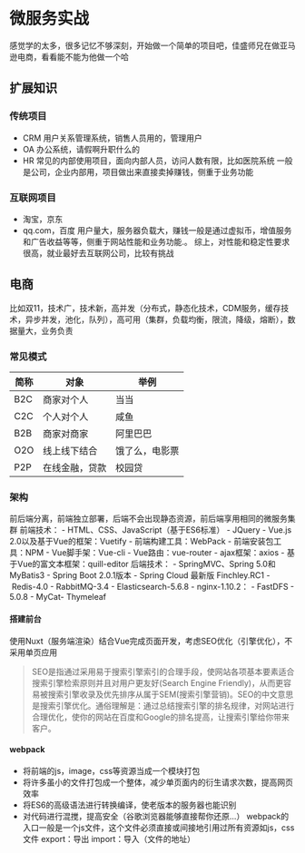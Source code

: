 # 微服务实战
感觉学的太多，很多记忆不够深刻，开始做一个简单的项目吧，佳盛师兄在做亚马逊电商，看看能不能为他做一个哈
## 扩展知识
### 传统项目
+ CRM 用户关系管理系统，销售人员用的，管理用户
+ OA 办公系统，请假啊升职什么的
+ HR 常见的内部使用项目，面向内部人员，访问人数有限，比如医院系统
一般是公司，企业内部用，项目做出来直接卖掉赚钱，侧重于业务功能
### 互联网项目
+ 淘宝，京东
+ qq.com，百度
用户量大，服务器负载大，赚钱一般是通过虚拟币，增值服务和广告收益等等，侧重于网站性能和业务功能.。
综上，对性能和稳定性要求很高，就业最好去互联网公司，比较有挑战
## 电商
比如双11，技术广，技术新，高并发（分布式，静态化技术，CDM服务，缓存技术，异步并发，池化，队列），高可用（集群，负载均衡，限流，降级，熔断），数据量大，业务负责
### 常见模式
简称|对象|举例
-|-|-
B2C| 商家对个人| 当当
C2C |个人对个人 |咸鱼
B2B |商家对商家 |阿里巴巴
O2O |线上线下结合| 饿了么，电影票
P2P|在线金融，贷款| 校园贷
### 架构
前后端分离，前端独立部署，后端不会出现静态资源，前后端享用相同的微服务集群
前端技术：
- HTML、CSS、JavaScript（基于ES6标准）
- JQuery
- Vue.js 2.0以及基于Vue的框架：Vuetify
- 前端构建工具：WebPack
- 前端安装包工具：NPM
- Vue脚手架：Vue-cli
- Vue路由：vue-router
- ajax框架：axios
- 基于Vue的富文本框架：quill-editor
后端技术：
- SpringMVC、Spring 5.0和MyBatis3
- Spring Boot 2.0.1版本
- Spring Cloud 最新版 Finchley.RC1
- Redis-4.0
- RabbitMQ-3.4
- Elasticsearch-5.6.8
- nginx-1.10.2：
- FastDFS - 5.0.8
- MyCat- Thymeleaf

#### 搭建前台
使用Nuxt（服务端渲染）结合Vue完成页面开发，考虑SEO优化（引擎优化），不采用单页应用
> SEO是指通过采用易于搜索引擎索引的合理手段，使网站各项基本要素适合搜索引擎检索原则并且对用户更友好(Search Engine Friendly)，从而更容易被搜索引擎收录及优先排序从属于SEM(搜索引擎营销)。SEO的中文意思是搜索引擎优化。通俗理解是：通过总结搜索引擎的排名规律，对网站进行合理优化，使你的网站在百度和Google的排名提高，让搜索引擎给你带来客户。
#### webpack
+ 将前端的js，image，css等资源当成一个模块打包
+ 将许多虽小的文件打包成一个整体，减少单页面内的衍生请求次数，提高网页效率
+ 将ES6的高级语法进行转换编译，使老版本的服务器也能识别
+ 对代码进行混搅，提高安全（谷歌浏览器能够直接帮你还原...）
webpack的入口一般是一个js文件，这个文件必须直接或间接地引用过所有资源如js，css文件
export：导出   import：导入（文件的地址）
